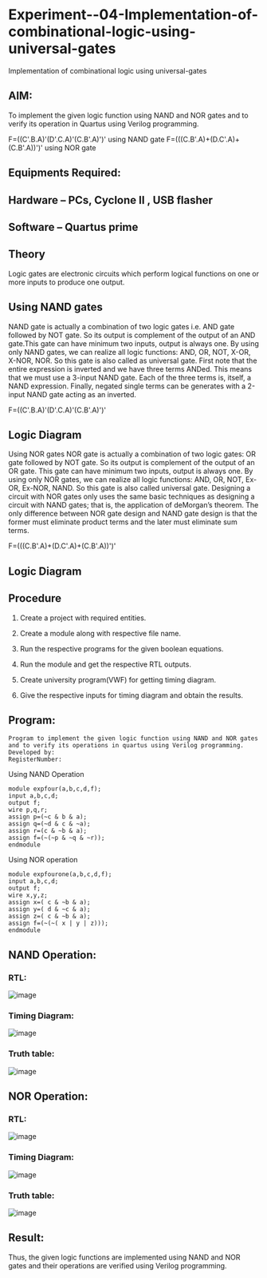 # Experiment--04-Implementation-of-combinational-logic-using-universal-gates
Implementation of combinational logic using universal-gates
 
## AIM:
To implement the given logic function using NAND and NOR gates and to verify its operation in Quartus using Verilog programming.

F=((C'.B.A)'(D'.C.A)'(C.B'.A)')' using NAND gate
F=(((C.B'.A)+(D.C'.A)+(C.B'.A))')' using NOR gate
## Equipments Required:
## Hardware – PCs, Cyclone II , USB flasher
## Software – Quartus prime


## Theory
Logic gates are electronic circuits which perform logical functions on one or more inputs to produce one output. 

## Using NAND gates
NAND gate is actually a combination of two logic gates i.e. AND gate followed by NOT gate. So its output is complement of the output of an AND gate.This gate can have minimum two inputs, output is always one. By using only NAND gates, we can realize all logic functions: AND, OR, NOT, X-OR, X-NOR, NOR. So this gate is also called as universal gate. First note that the entire expression is inverted and we have three terms ANDed. This means that we must use a 3-input NAND gate. Each of the three terms is, itself, a NAND expression. Finally, negated single terms can be generates with a 2-input NAND gate acting as an inverted.

F=((C'.B.A)'(D'.C.A)'(C.B'.A)')'

## Logic Diagram

Using NOR gates
NOR gate is actually a combination of two logic gates: OR gate followed by NOT gate. So its output is complement of the output of an OR gate. This gate can have minimum two inputs, output is always one. By using only NOR gates, we can realize all logic functions: AND, OR, NOT, Ex-OR, Ex-NOR, NAND. So this gate is also called universal gate. Designing a circuit with NOR gates only uses the same basic techniques as designing a circuit with NAND gates; that is, the application of deMorgan’s theorem. The only difference between NOR gate design and NAND gate design is that the former must eliminate product terms and the later must eliminate sum terms.

F=(((C.B'.A)+(D.C'.A)+(C.B'.A))')'

## Logic Diagram

## Procedure

1. Create a project with required entities.

2. Create a module along with respective file name.

3. Run the respective programs for the given boolean equations. 

4. Run the module and get the respective RTL outputs. 

5. Create university program(VWF) for getting timing diagram. 

6. Give the respective inputs for timing diagram and obtain the results. 
## Program:
```
Program to implement the given logic function using NAND and NOR gates and to verify its operations in quartus using Verilog programming.
Developed by: 
RegisterNumber:  
```
Using NAND Operation
```
module expfour(a,b,c,d,f);
input a,b,c,d;
output f;
wire p,q,r;
assign p=(~c & b & a);
assign q=(~d & c & ~a);
assign r=(c & ~b & a);
assign f=(~(~p & ~q & ~r));
endmodule
```
Using NOR operation
```
module expfourone(a,b,c,d,f);
input a,b,c,d;
output f;
wire x,y,z;
assign x=( c & ~b & a);
assign y=( d & ~c & a);
assign z=( c & ~b & a);
assign f=(~(~( x | y | z)));
endmodule
```
## NAND Operation:

### RTL:
![image](https://user-images.githubusercontent.com/118348224/211159814-4549e0c9-5b54-429d-b758-49bde1096cf6.png)

### Timing Diagram:

![image](https://user-images.githubusercontent.com/118348224/211160402-c4a2efc3-aa2b-4cb2-a655-acb51d72ae0d.png)


### Truth table:

![image](https://user-images.githubusercontent.com/118348224/211159994-5ea3e9da-6a89-49ea-85e5-8ffe0cf89c4a.png)

## NOR Operation:

### RTL:
![image](https://user-images.githubusercontent.com/118348224/211160055-6642dfd4-4840-4dff-ab81-645d99211ab2.png)

### Timing Diagram:

![image](https://user-images.githubusercontent.com/118348224/211160133-06ae4353-28d5-482d-a121-1e9d79287569.png)

### Truth table:

![image](https://user-images.githubusercontent.com/118348224/212308861-bf2e1090-26bc-436d-8fd6-c1a348619833.png)
## Result:
Thus, the given logic functions are implemented using NAND and NOR gates and their operations are verified using Verilog programming.
